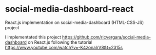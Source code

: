 # social-media-dashboard-react
React.js implementation on  social-media-dashboard (HTML-CSS-JS) project

I implementated this project https://github.com/ricvergara/social-media-dashboard on React.js following the tutorial https://www.youtube.com/watch?v=-K4zonaIrV8&t=2315s
